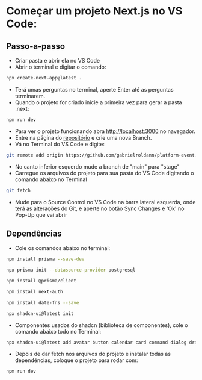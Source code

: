 
# Começar um projeto Next.js no VS Code:

## Passo-a-passo
- Criar pasta e abrir ela no VS Code
- Abrir o terminal e digitar o comando:
```bash
npx create-next-app@latest .
```
- Terá umas perguntas no terminal, aperte Enter até as perguntas terminarem.
- Quando o projeto for criado inicie a primeira vez para gerar a pasta .next:
```bash
npm run dev
```
- Para ver o projeto funcionando abra [http://localhost:3000](http://localhost:3000) no navegador.
- Entre na página do [repositório](https://github.com/gabrielroldann/platform-event/) e crie uma nova Branch.
- Vá no Terminal do VS Code e digite:
```bash
git remote add origin https://github.com/gabrielroldann/platform-event.git
```
- No canto inferior esquerdo mude a branch de "main" para "stage"
- Carregue os arquivos do projeto para sua pasta do VS Code digitando o comando abaixo no Terminal
```bash
git fetch
```
- Mude para o Source Control no VS Code na barra lateral esquerda, onde terá as alterações do Git, e aperte no botão Sync Changes e 'Ok' no Pop-Up que vai abrir

## Dependências

- Cole os comandos abaixo no terminal:
```bash
npm install prisma --save-dev
```
```bash
npx prisma init --datasource-provider postgresql
```
```bash
npm install @prisma/client
```
```bash
npm install next-auth
```
```bash
npm install date-fns --save
```
```bash
npx shadcn-ui@latest init
```

- Componentes usados do shadcn (biblioteca de componentes), cole o comando abaixo todo no Terminal:
```bash
npx shadcn-ui@latest add avatar button calendar card command dialog drawer input label radio-group select textarea
```

- Depois de dar fetch nos arquivos do projeto e instalar todas as dependências, coloque o projeto para rodar com:
```bash
npm run dev
```

